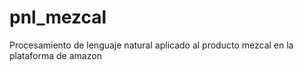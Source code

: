 # pnl_mezcal
Procesamiento de lenguaje natural aplicado al producto mezcal en la plataforma de amazon
